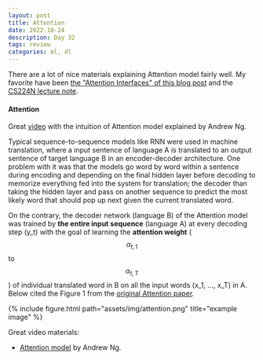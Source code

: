 ```yaml
---
layout: post
title: Attention
date: 2022-10-24
description: Day 32
tags: review
categories: ml, dl
---
```

There are a lot of nice materials explaining Attention model fairly well. My favorite have been [the "Attention Interfaces" of this blog post](https://distill.pub/2016/augmented-rnns/#attentional-interfaces) and the [CS224N lecture note](https://web.stanford.edu/class/cs224n/readings/cs224n-2019-notes06-NMT_seq2seq_attention.pdf).

#### Attention
Great [video](https://www.youtube.com/watch?v=SysgYptB198) with the intuition of Attention model explained by Andrew Ng.

Typical sequence-to-sequence models like RNN were used in machine translation, where a input sentence of language A is translated to an output sentence of target language B in an encoder-decoder architecture. One problem with it was that the models go word by word within a sentence during encoding and depending on the final hidden layer before decoding to memorize everything fed into the system for translation; the decoder than taking the hidden layer and pass on another sequence to predict the most likely word that should pop up next given the current translated word.

On the contrary, the decoder network (language B) of the Attention model was trained by **the entire input sequence** (language A) at every decoding step (y_t) with the goal of learning the **attention weight** ($$\alpha_{t,1}$$ to $$\alpha_{t,T}$$) of individual translated word in B on all the input words (x_1, ..., x_T) in A. Below cited the Figure 1 from the [original Attention paper](https://arxiv.org/pdf/1409.0473.pdf).


<div class="row">
    <div class="col-md-3 offset-md-3">
        {% include figure.html path="assets/img/attention.png" title="example image" %}
    </div>
</div>


Great video materials:
- [Attention model](https://www.youtube.com/watch?v=FMXUkEbjf9k) by Andrew Ng.
  